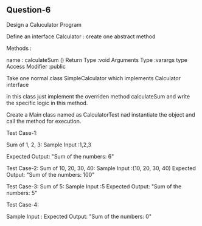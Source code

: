 Question-6
-------------

Design a Caluculator Program

Define an interface Calculator :
 create one abstract method 

Methods :

name 			: calculateSum ()
Return Type  		:void
Arguments Type       :varargs type
Access Modifier 	:public

Take one normal class SimpleCalculator which implements Calculator interface

in this class just implement the overriden method calculateSum and write the specific logic in this method.

Create a Main class named as CalculatorTest nad instantiate the object and call the method for execution.


Test Case-1:

Sum of 1, 2, 3:
Sample Input :1,2,3

Expected Output: "Sum of the numbers: 6"

Test Case-2:
Sum of 10, 20, 30, 40:
Sample Input :(10, 20, 30, 40)
Expected Output: "Sum of the numbers: 100"

Test Case-3:
Sum of 5:
Sample Input :5
Expected Output: "Sum of the numbers: 5"

Test Case-4:

Sample Input :
Expected Output: "Sum of the numbers: 0"